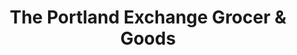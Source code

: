 ---
title: "The Portland Exchange Grocer & Goods"
url: /portland/the-portland-exchange-grocer-und-goods/
shop: Lebensmittel
---